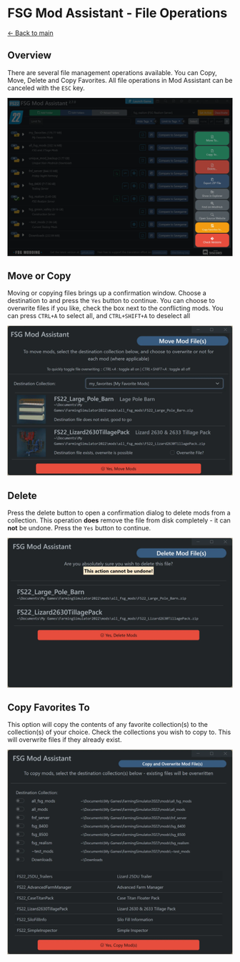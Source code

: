 # FSG Mod Assistant - File Operations

[← Back to main](index.html)

## Overview

There are several file management operations available.  You can Copy, Move, Delete and Copy Favorites.  All file operations in Mod Assistant can be canceled with the `ESC` key.

![overview](img/ifacemap_side.webp)

## Move or Copy

Moving or copying files brings up a confirmation window.  Choose a destination to and press the `Yes` button to continue.  You can choose to overwrite files if you like, check the box next to the conflicting mods.  You can press `CTRL+A` to select all, and `CTRL+SHIFT+A` to deselect all

![movecopy](img/mcd-001.webp)

## Delete

Press the delete button to open a confirmation dialog to delete mods from a collection.  This operation **does** remove the file from disk completely - it can **not** be undone.  Press the `Yes` button to continue.

![delete](img/mcd-002.webp)

## Copy Favorites To

This option will copy the contents of any favorite collection(s) to the collection(s) of your choice.  Check the collections you wish to copy to.  This will overwrite files if they already exist.

![favs](img/mcd-003.webp)
